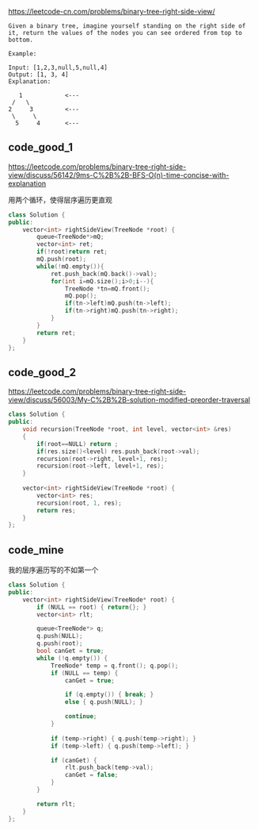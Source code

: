 


https://leetcode-cn.com/problems/binary-tree-right-side-view/

>
    Given a binary tree, imagine yourself standing on the right side of it, return the values of the nodes you can see ordered from top to bottom.
    
    Example:
    
    Input: [1,2,3,null,5,null,4]
    Output: [1, 3, 4]
    Explanation:
    
       1            <---
     /   \
    2     3         <---
     \     \
      5     4       <---
      
      

## code_good_1
https://leetcode.com/problems/binary-tree-right-side-view/discuss/56142/9ms-C%2B%2B-BFS-O(n)-time-concise-with-explanation  

用两个循环，使得层序遍历更直观  

```cpp
class Solution {
public:
    vector<int> rightSideView(TreeNode *root) {
        queue<TreeNode*>mQ;
        vector<int> ret;
        if(!root)return ret;
        mQ.push(root);
        while(!mQ.empty()){
            ret.push_back(mQ.back()->val);
            for(int i=mQ.size();i>0;i--){
                TreeNode *tn=mQ.front();
                mQ.pop();
                if(tn->left)mQ.push(tn->left);
                if(tn->right)mQ.push(tn->right);
            }
        }
        return ret;
    }
};
```

## code_good_2

https://leetcode.com/problems/binary-tree-right-side-view/discuss/56003/My-C%2B%2B-solution-modified-preorder-traversal

```cpp
class Solution {
public:
    void recursion(TreeNode *root, int level, vector<int> &res)
    {
        if(root==NULL) return ;
        if(res.size()<level) res.push_back(root->val);
        recursion(root->right, level+1, res);
        recursion(root->left, level+1, res);
    }
    
    vector<int> rightSideView(TreeNode *root) {
        vector<int> res;
        recursion(root, 1, res);
        return res;
    }
};
```

## code_mine

我的层序遍历写的不如第一个

```cpp
class Solution {
public:
    vector<int> rightSideView(TreeNode* root) {
        if (NULL == root) { return{}; }
        vector<int> rlt;

        queue<TreeNode*> q;
        q.push(NULL);
        q.push(root);
        bool canGet = true;
        while (!q.empty()) {
            TreeNode* temp = q.front(); q.pop();
            if (NULL == temp) { 
                canGet = true; 

                if (q.empty()) { break; }
                else { q.push(NULL); }

                continue;
            }
            
            if (temp->right) { q.push(temp->right); }
            if (temp->left) { q.push(temp->left); }

            if (canGet) { 
                rlt.push_back(temp->val);
                canGet = false;
            }
        }

        return rlt;
    }
};
```


